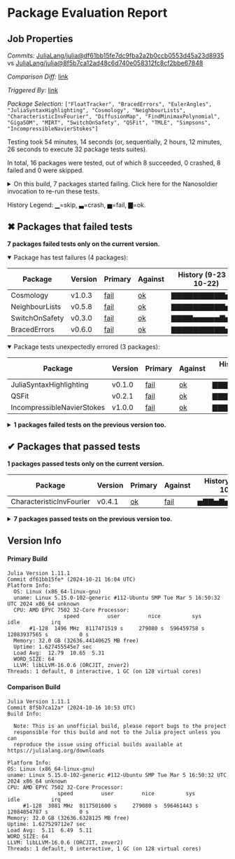 # Package Evaluation Report

## Job Properties

*Commits:* [JuliaLang/julia@df61bb15fe7dc9fba2a2b0ccb0553d45a23d8935](https://github.com/JuliaLang/julia/commit/df61bb15fe7dc9fba2a2b0ccb0553d45a23d8935) vs [JuliaLang/julia@8f5b7ca12ad48c6d740e058312fc8cf2bbe67848](https://github.com/JuliaLang/julia/commit/8f5b7ca12ad48c6d740e058312fc8cf2bbe67848)

*Comparison Diff:* [link](https://github.com/JuliaLang/julia/compare/8f5b7ca12ad48c6d740e058312fc8cf2bbe67848...df61bb15fe7dc9fba2a2b0ccb0553d45a23d8935)

*Triggered By:* [link](https://github.com/JuliaLang/julia/pull/56228#issuecomment-2433060661)

*Package Selection:* `["FloatTracker", "BracedErrors", "EulerAngles", "JuliaSyntaxHighlighting", "Cosmology", "NeighbourLists", "CharacteristicInvFourier", "DiffusionMap", "FindMinimaxPolynomial", "GigaSOM", "MIRT", "SwitchOnSafety", "QSFit", "TMLE", "Simpsons", "IncompressibleNavierStokes"]`

Testing took 54 minutes, 14 seconds (or, sequentially, 2 hours, 12 minutes, 26 seconds to execute 32 package tests suites).

In total, 16 packages were tested, out of which 8 succeeded, 0 crashed, 8 failed and 0 were skipped.


<details><summary>On this build, 7 packages started failing. Click here for the Nanosoldier invocation to re-run these tests.</summary>
<p>

```
@nanosoldier `runtests(["BracedErrors", "JuliaSyntaxHighlighting", "Cosmology", "NeighbourLists", "QSFit", "SwitchOnSafety", "IncompressibleNavierStokes"])`
```

</p>
</details>


History Legend: ▁=skip, ▃=crash, ▅=fail, ▇=ok.

## ✖ Packages that failed tests

**7 packages failed tests only on the current version.**

<details open><summary>Package has test failures (4 packages):</summary>
<p>


| Package | Version | Primary | Against | History (9-23 to 10-22) |
| ------- | ------- | ------- | ------- | ------- |
| Cosmology | v1.0.3 | [fail](https://s3.amazonaws.com/julialang-reports/nanosoldier/pkgeval/by_hash/df61bb1_vs_8f5b7ca/Cosmology.primary.log) | [ok](https://s3.amazonaws.com/julialang-reports/nanosoldier/pkgeval/by_hash/df61bb1_vs_8f5b7ca/Cosmology.against.log) | <span class="history">▇▇▇▇▇▇▇▇▇▇▅▅▅</span> |
| NeighbourLists | v0.5.8 | [fail](https://s3.amazonaws.com/julialang-reports/nanosoldier/pkgeval/by_hash/df61bb1_vs_8f5b7ca/NeighbourLists.primary.log) | [ok](https://s3.amazonaws.com/julialang-reports/nanosoldier/pkgeval/by_hash/df61bb1_vs_8f5b7ca/NeighbourLists.against.log) | <span class="history">▇▇▇▇▇▇▇▇▇▇▅▅▅</span> |
| SwitchOnSafety | v0.3.0 | [fail](https://s3.amazonaws.com/julialang-reports/nanosoldier/pkgeval/by_hash/df61bb1_vs_8f5b7ca/SwitchOnSafety.primary.log) | [ok](https://s3.amazonaws.com/julialang-reports/nanosoldier/pkgeval/by_hash/df61bb1_vs_8f5b7ca/SwitchOnSafety.against.log) | <span class="history">▇▇▇▇▅▅▅▅▅▇▅▅▅</span> |
| BracedErrors | v0.6.0 | [fail](https://s3.amazonaws.com/julialang-reports/nanosoldier/pkgeval/by_hash/df61bb1_vs_8f5b7ca/BracedErrors.primary.log) | [ok](https://s3.amazonaws.com/julialang-reports/nanosoldier/pkgeval/by_hash/df61bb1_vs_8f5b7ca/BracedErrors.against.log) | <span class="history">▇▇▇▇▇▇▇▇▇▇▅▅▅</span> |

</p>
</details>

<details open><summary>Package tests unexpectedly errored (3 packages):</summary>
<p>


| Package | Version | Primary | Against | History (9-23 to 10-22) |
| ------- | ------- | ------- | ------- | ------- |
| JuliaSyntaxHighlighting | v0.1.0 | [fail](https://s3.amazonaws.com/julialang-reports/nanosoldier/pkgeval/by_hash/df61bb1_vs_8f5b7ca/JuliaSyntaxHighlighting.primary.log) | [ok](https://s3.amazonaws.com/julialang-reports/nanosoldier/pkgeval/by_hash/df61bb1_vs_8f5b7ca/JuliaSyntaxHighlighting.against.log) | <span class="history">▇▇▇▇▇▇▇▇▇▇▇▇▇</span> |
| QSFit | v0.2.1 | [fail](https://s3.amazonaws.com/julialang-reports/nanosoldier/pkgeval/by_hash/df61bb1_vs_8f5b7ca/QSFit.primary.log) | [ok](https://s3.amazonaws.com/julialang-reports/nanosoldier/pkgeval/by_hash/df61bb1_vs_8f5b7ca/QSFit.against.log) | <span class="history">▇▇▇▇▇▇▇▇▇▇▅▅▅</span> |
| IncompressibleNavierStokes | v1.0.0 | [fail](https://s3.amazonaws.com/julialang-reports/nanosoldier/pkgeval/by_hash/df61bb1_vs_8f5b7ca/IncompressibleNavierStokes.primary.log) | [ok](https://s3.amazonaws.com/julialang-reports/nanosoldier/pkgeval/by_hash/df61bb1_vs_8f5b7ca/IncompressibleNavierStokes.against.log) | <span class="history">▇▇▇▇▇▇▇▇▇▅▅▅▅</span> |

</p>
</details>

<details><summary><strong>1 packages failed tests on the previous version too.</strong></summary>
<p>

<details open><summary>Test log exceeded the size limit (1 packages):</summary>
<p>


| Package | History (9-23 to 10-22) |
| ------- | ------- |
| [Simpsons v0.1.1](https://s3.amazonaws.com/julialang-reports/nanosoldier/pkgeval/by_hash/df61bb1_vs_8f5b7ca/Simpsons.primary.log) | <span class="history">▇▅▇▇▅▇▇▇▅▅▇▇▅</span> |

</p>
</details>

</p>
</details>


## ✔ Packages that passed tests

**1 packages passed tests only on the current version.**

| Package | Version | Primary | Against | History (9-23 to 10-22) |
| ------- | ------- | ------- | ------- | ------- |
| CharacteristicInvFourier | v0.4.1 | [ok](https://s3.amazonaws.com/julialang-reports/nanosoldier/pkgeval/by_hash/df61bb1_vs_8f5b7ca/CharacteristicInvFourier.primary.log) | [fail](https://s3.amazonaws.com/julialang-reports/nanosoldier/pkgeval/by_hash/df61bb1_vs_8f5b7ca/CharacteristicInvFourier.against.log) | <span class="history">▅▇▇▅▇▅▅▅▅▅▅▇▇</span> |

<details><summary><strong>7 packages passed tests on the previous version too.</strong></summary>
<p>

| Package | History (9-23 to 10-22) |
| ------- | ------- |
| [EulerAngles v0.2.0](https://s3.amazonaws.com/julialang-reports/nanosoldier/pkgeval/by_hash/df61bb1_vs_8f5b7ca/EulerAngles.primary.log) | <span class="history">▅▇▅▅▅▅▇▇▇▇▅▅▇</span> |
| [GigaSOM v0.7.0](https://s3.amazonaws.com/julialang-reports/nanosoldier/pkgeval/by_hash/df61bb1_vs_8f5b7ca/GigaSOM.primary.log) | <span class="history">▇▅▅▇▇▇▇▇▅▅▇▅▅</span> |
| [FloatTracker v1.0.0](https://s3.amazonaws.com/julialang-reports/nanosoldier/pkgeval/by_hash/df61bb1_vs_8f5b7ca/FloatTracker.primary.log) | <span class="history">▇▅▅▇▅▇▇▅▇▅▇▇▇</span> |
| [FindMinimaxPolynomial v0.4.0](https://s3.amazonaws.com/julialang-reports/nanosoldier/pkgeval/by_hash/df61bb1_vs_8f5b7ca/FindMinimaxPolynomial.primary.log) | <span class="history">▇▇▇▇▇▇▇▇▅▇▇▇▇</span> |
| [DiffusionMap v0.1.4](https://s3.amazonaws.com/julialang-reports/nanosoldier/pkgeval/by_hash/df61bb1_vs_8f5b7ca/DiffusionMap.primary.log) | <span class="history">▅▇▅▇▇▇▇▅▇▅▅▅▇</span> |
| [TMLE v0.17.0](https://s3.amazonaws.com/julialang-reports/nanosoldier/pkgeval/by_hash/df61bb1_vs_8f5b7ca/TMLE.primary.log) | <span class="history">▅▅▇▇▇▅▅▇▅▅▅▅▅</span> |
| [MIRT v0.18.2](https://s3.amazonaws.com/julialang-reports/nanosoldier/pkgeval/by_hash/df61bb1_vs_8f5b7ca/MIRT.primary.log) | <span class="history">▇▇▇▇▇▇▇▇▇▇▇▇▇</span> |

</p>
</details>


## Version Info

#### Primary Build

```
Julia Version 1.11.1
Commit df61bb15fe* (2024-10-21 16:04 UTC)
Platform Info:
  OS: Linux (x86_64-linux-gnu)
  uname: Linux 5.15.0-102-generic #112-Ubuntu SMP Tue Mar 5 16:50:32 UTC 2024 x86_64 unknown
  CPU: AMD EPYC 7502 32-Core Processor: 
                  speed         user         nice          sys         idle          irq
       #1-128  1496 MHz  8117471519 s     279080 s  596459758 s  12083937565 s          0 s
  Memory: 32.0 GB (32636.44140625 MB free)
  Uptime: 1.627455545e7 sec
  Load Avg:  12.79  10.65  5.31
  WORD_SIZE: 64
  LLVM: libLLVM-16.0.6 (ORCJIT, znver2)
Threads: 1 default, 0 interactive, 1 GC (on 128 virtual cores)

```

  #### Comparison Build

  ```
Julia Version 1.11.1
Commit 8f5b7ca12a* (2024-10-16 10:53 UTC)
Build Info:

    Note: This is an unofficial build, please report bugs to the project
    responsible for this build and not to the Julia project unless you can
    reproduce the issue using official builds available at https://julialang.org/downloads

Platform Info:
  OS: Linux (x86_64-linux-gnu)
  uname: Linux 5.15.0-102-generic #112-Ubuntu SMP Tue Mar 5 16:50:32 UTC 2024 x86_64 unknown
  CPU: AMD EPYC 7502 32-Core Processor: 
                  speed         user         nice          sys         idle          irq
       #1-128  3081 MHz  8117501600 s     279080 s  596461443 s  12084854787 s          0 s
  Memory: 32.0 GB (32636.6328125 MB free)
  Uptime: 1.627529712e7 sec
  Load Avg:  5.11  6.49  5.11
  WORD_SIZE: 64
  LLVM: libLLVM-16.0.6 (ORCJIT, znver2)
Threads: 1 default, 0 interactive, 1 GC (on 128 virtual cores)

  ```
  <!-- Generated on 2024-10-23T15:38:26.527 -->
